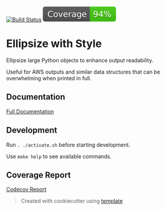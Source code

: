 [![Build Status](https://github.com/andgineer/ellipsize/workflows/ci/badge.svg)](https://github.com/andgineer/ellipsize/actions)
[![Coverage](https://raw.githubusercontent.com/andgineer/ellipsize/python-coverage-comment-action-data/badge.svg)](https://htmlpreview.github.io/?https://github.com/andgineer/ellipsize/blob/python-coverage-comment-action-data/htmlcov/index.html)

# Ellipsize with Style

Ellipsize large Python objects to enhance output readability.

Useful for AWS outputs and similar data structures that can be overwhelming when printed in full.

## Documentation

[Full Documentation](https://andgineer.github.io/ellipsize/)

## Development

Run `. ./activate.sh` before starting development.

Use `make help` to see available commands.

## Coverage Report

[Codecov Report](https://app.codecov.io/gh/andgineer/ellipsize/tree/master/src%2Fellipsize)

> Created with cookiecutter using [template](https://github.com/andgineer/cookiecutter-python-package)
